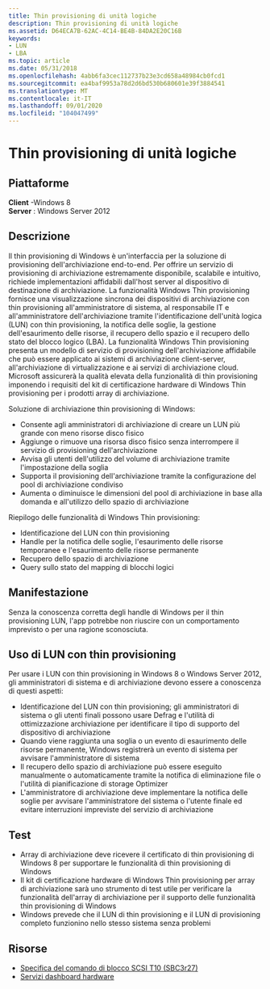 ```yaml
---
title: Thin provisioning di unità logiche
description: Thin provisioning di unità logiche
ms.assetid: D64ECA7B-62AC-4C14-BE4B-84DA2E20C16B
keywords:
- LUN
- LBA
ms.topic: article
ms.date: 05/31/2018
ms.openlocfilehash: 4abb6fa3cec112737b23e3cd658a48984cb0fcd1
ms.sourcegitcommit: ea4baf9953a78d2d6bd530b680601e39f3884541
ms.translationtype: MT
ms.contentlocale: it-IT
ms.lasthandoff: 09/01/2020
ms.locfileid: "104047499"
---
```

# <a name="thin-provisioning-of-logical-units"></a>Thin provisioning di unità logiche

## <a name="platforms"></a>Piattaforme

**Client** -Windows 8  
**Server** : Windows Server 2012  


## <a name="description"></a>Descrizione

Il thin provisioning di Windows è un'interfaccia per la soluzione di provisioning dell'archiviazione end-to-end. Per offrire un servizio di provisioning di archiviazione estremamente disponibile, scalabile e intuitivo, richiede implementazioni affidabili dall'host server al dispositivo di destinazione di archiviazione. La funzionalità Windows Thin provisioning fornisce una visualizzazione sincrona dei dispositivi di archiviazione con thin provisioning all'amministratore di sistema, al responsabile IT e all'amministratore dell'archiviazione tramite l'identificazione dell'unità logica (LUN) con thin provisioning, la notifica delle soglie, la gestione dell'esaurimento delle risorse, il recupero dello spazio e il recupero dello stato del blocco logico (LBA). La funzionalità Windows Thin provisioning presenta un modello di servizio di provisioning dell'archiviazione affidabile che può essere applicato ai sistemi di archiviazione client-server, all'archiviazione di virtualizzazione e ai servizi di archiviazione cloud. Microsoft assicurerà la qualità elevata della funzionalità di thin provisioning imponendo i requisiti del kit di certificazione hardware di Windows Thin provisioning per i prodotti array di archiviazione.

Soluzione di archiviazione thin provisioning di Windows:

-   Consente agli amministratori di archiviazione di creare un LUN più grande con meno risorse disco fisico
-   Aggiunge o rimuove una risorsa disco fisico senza interrompere il servizio di provisioning dell'archiviazione
-   Avvisa gli utenti dell'utilizzo del volume di archiviazione tramite l'impostazione della soglia
-   Supporta il provisioning dell'archiviazione tramite la configurazione del pool di archiviazione condiviso
-   Aumenta o diminuisce le dimensioni del pool di archiviazione in base alla domanda e all'utilizzo dello spazio di archiviazione

Riepilogo delle funzionalità di Windows Thin provisioning:

-   Identificazione del LUN con thin provisioning
-   Handle per la notifica delle soglie, l'esaurimento delle risorse temporanee e l'esaurimento delle risorse permanente
-   Recupero dello spazio di archiviazione
-   Query sullo stato del mapping di blocchi logici

## <a name="manifestation"></a>Manifestazione

Senza la conoscenza corretta degli handle di Windows per il thin provisioning LUN, l'app potrebbe non riuscire con un comportamento imprevisto o per una ragione sconosciuta.

## <a name="using-thin-provisioning-luns"></a>Uso di LUN con thin provisioning

Per usare i LUN con thin provisioning in Windows 8 o Windows Server 2012, gli amministratori di sistema e di archiviazione devono essere a conoscenza di questi aspetti:

-   Identificazione del LUN con thin provisioning; gli amministratori di sistema o gli utenti finali possono usare Defrag e l'utilità di ottimizzazione archiviazione per identificare il tipo di supporto del dispositivo di archiviazione
-   Quando viene raggiunta una soglia o un evento di esaurimento delle risorse permanente, Windows registrerà un evento di sistema per avvisare l'amministratore di sistema
-   Il recupero dello spazio di archiviazione può essere eseguito manualmente o automaticamente tramite la notifica di eliminazione file o l'utilità di pianificazione di storage Optimizer
-   L'amministratore di archiviazione deve implementare la notifica delle soglie per avvisare l'amministratore del sistema o l'utente finale ed evitare interruzioni impreviste del servizio di archiviazione

## <a name="tests"></a>Test

-   Array di archiviazione deve ricevere il certificato di thin provisioning di Windows 8 per supportare le funzionalità di thin provisioning di Windows
-   Il kit di certificazione hardware di Windows Thin provisioning per array di archiviazione sarà uno strumento di test utile per verificare la funzionalità dell'array di archiviazione per il supporto delle funzionalità thin provisioning di Windows
-   Windows prevede che il LUN di thin provisioning e il LUN di provisioning completo funzionino nello stesso sistema senza problemi

## <a name="resources"></a>Risorse

-   [Specifica del comando di blocco SCSI T10 (SBC3r27)](https://www.t10.org/cgi-bin/ac.pl?t=f&f=sbc3r27.pdf)
-   [Servizi dashboard hardware](/windows-hardware/drivers/dashboard/)

 

 